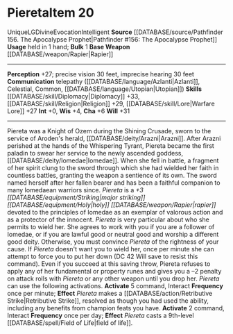 ﻿---
ac: null
actions: null
alignment: LG
base_item: '[[DATABASE/weapon/Rapier|Rapier]]'
bulk: '1'
burrow_speed: null
climb_speed: null
damage: null
deity: null
duration: null
element: null
favored_weapon: null
fly_speed: null
fortitude: null
frequency: null
hands: null
hardness: null
hp: null
id: '666'
item_category: Intelligent Items
item_subcategory: null
land_speed: null
level: '20'
max_speed: null
name: Piereta
onset: null
price: null
range: null
rarity: Unique
reflex: null
requirement: null
resistance: null
rus_type_level: null
saving_throw: null
school: Evocation
size: null
source: '[[DATABASE/source/Pathfinder 156. The Apocalypse Prophet|Pathfinder #156:
  The Apocalypse Prophet]]'
spell: null
stage: null
subcategory: intelligentitem
swim_speed: null
trait:
- '[[DATABASE/trait/Divine|Divine]]'
- '[[DATABASE/trait/Evocation|Evocation]]'
- '[[DATABASE/trait/Intelligent|Intelligent]]'
- '[[DATABASE/trait/Unique|Unique]]'
trigger: null
type: Item
usage: held in 1 hand
weapon_category: null
weapon_group: null
weapon_type: null

---
# Piereta<span class="item-type">Item 20</span>

<span class="trait-unique item-trait">Unique</span><span class="trait-alignment item-trait">LG</span><span class="item-trait">Divine</span><span class="item-trait">Evocation</span><span class="item-trait">Intelligent</span>
**Source** [[DATABASE/source/Pathfinder 156. The Apocalypse Prophet|Pathfinder #156: The Apocalypse Prophet]]
**Usage** held in 1 hand; **Bulk** 1
**Base Weapon** [[DATABASE/weapon/Rapier|Rapier]]

---
**Perception** +27; precise vision 30 feet, imprecise hearing 30 feet
**Communication** telepathy ([[DATABASE/language/Azlanti|Azlanti]], Celestial, Common, [[DATABASE/language/Utopian|Utopian]]) 
**Skills** [[DATABASE/skill/Diplomacy|Diplomacy]] +33, [[DATABASE/skill/Religion|Religion]] +29, [[DATABASE/skill/Lore|Warfare Lore]] +27
**Int** +0, **Wis** +4, **Cha** +6
**Will** +31

---
Piereta was a Knight of Ozem during the Shining Crusade, sworn to the service of Aroden's herald, [[DATABASE/deity/Arazni|Arazni]]. After Arazni perished at the hands of the Whispering Tyrant, Piereta became the first paladin to swear her service to the newly ascended goddess, [[DATABASE/deity/Iomedae|Iomedae]]. When she fell in battle, a fragment of her spirit clung to the sword through which she had wielded her faith in countless battles, granting the weapon a sentience of its own. The sword named herself after her fallen bearer and has been a faithful companion to many Iomedaean warriors since.
 _Piereta_ is a _+3 [[DATABASE/equipment/Striking|major striking]] [[DATABASE/equipment/Holy|holy]] [[DATABASE/weapon/Rapier|rapier]]_ devoted to the principles of Iomedae as an exemplar of valorous action and as a protector of the innocent.
 _Piereta_ is very particular about who she permits to wield her. She agrees to work with you if you are a follower of Iomedae, or if you are lawful good or neutral good and worship a different good deity. Otherwise, you must convince _Piereta_ of the rightness of your cause. If _Piereta_ doesn't want you to wield her, once per minute she can attempt to force you to put her down (DC 42 Will save to resist this command). Even if you succeed at this saving throw, Piereta refuses to apply any of her fundamental or property runes and gives you a –2 penalty on attack rolls with _Piereta_ or any other weapon until you drop her.
 _Piereta_ can use the following activations.
**Activate** <span class="action-icon">5</span> command, Interact **Frequency** once per minute; **Effect** _Piereta_ makes a [[DATABASE/action/Retributive Strike|Retributive Strike]], resolved as though you had used the ability, including any benefits from champion feats you have.
**Activate** <span class="action-icon">2</span> command, Interact **Frequency** once per day; **Effect** _Piereta_ casts a 9th-level [[DATABASE/spell/Field of Life|field of life]].